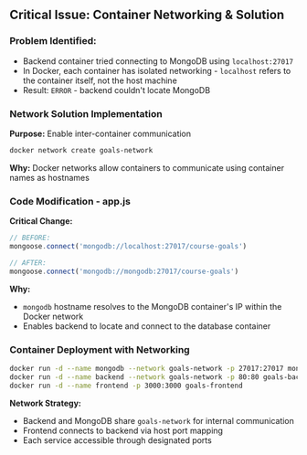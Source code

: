 ## **Critical Issue: Container Networking & Solution**

### **Problem Identified:**
- Backend container tried connecting to MongoDB using `localhost:27017`
- In Docker, each container has isolated networking - `localhost` refers to the container itself, not the host machine
- Result: `ERROR` - backend couldn't locate MongoDB

### **Network Solution Implementation**
**Purpose:** Enable inter-container communication
```bash
docker network create goals-network
```
**Why:** Docker networks allow containers to communicate using container names as hostnames

### **Code Modification - app.js**
**Critical Change:**
```javascript
// BEFORE:
mongoose.connect('mongodb://localhost:27017/course-goals')

// AFTER:
mongoose.connect('mongodb://mongodb:27017/course-goals')
```
**Why:** 
- `mongodb` hostname resolves to the MongoDB container's IP within the Docker network
- Enables backend to locate and connect to the database container

### **Container Deployment with Networking**
```bash
docker run -d --name mongodb --network goals-network -p 27017:27017 mongo
docker run -d --name backend --network goals-network -p 80:80 goals-backend
docker run -d --name frontend -p 3000:3000 goals-frontend
```
**Network Strategy:**
- Backend and MongoDB share `goals-network` for internal communication
- Frontend connects to backend via host port mapping
- Each service accessible through designated ports